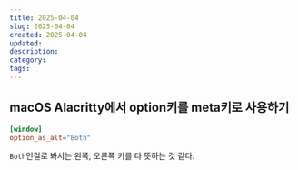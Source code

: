 ```yaml
---
title: 2025-04-04
slug: 2025-04-04
created: 2025-04-04
updated:
description:
category:
tags:
---
```


## macOS Alacritty에서 option키를 meta키로 사용하기

```toml title="~/.config/alacritty/alacritty.toml"
[window]
option_as_alt="Both"
```

`Both`인걸로 봐서는 왼쪽, 오른쪽 키를 다 뜻하는 것 같다.

